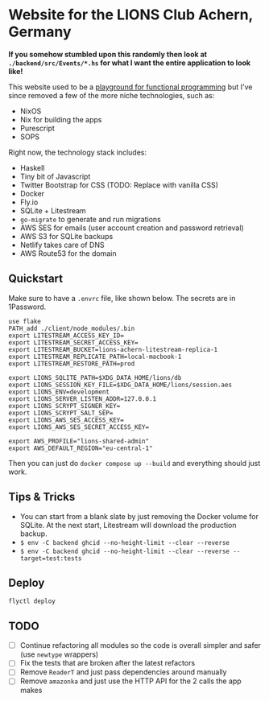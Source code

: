 # Website for the LIONS Club Achern, Germany

**If you somehow stumbled upon this randomly then look at `./backend/src/Events/*.hs` for what I want the entire application to look like!**

This website used to be a [playground for functional programming](https://www.fbrs.io/fp/) but I've since removed a few of the more niche technologies, such as:
* NixOS
* Nix for building the apps
* Purescript
* SOPS

Right now, the technology stack includes:
* Haskell
* Tiny bit of Javascript
* Twitter Bootstrap for CSS (TODO: Replace with vanilla CSS)
* Docker
* Fly.io
* SQLite + Litestream
* `go-migrate` to generate and run migrations
* AWS SES for emails (user account creation and password retrieval)
* AWS S3 for SQLite backups
* Netlify takes care of DNS
* AWS Route53 for the domain

## Quickstart

Make sure to have a `.envrc` file, like shown below. The secrets are in 1Password.

```text
use flake
PATH_add ./client/node_modules/.bin
export LITESTREAM_ACCESS_KEY_ID=
export LITESTREAM_SECRET_ACCESS_KEY=
export LITESTREAM_BUCKET=lions-achern-litestream-replica-1
export LITESTREAM_REPLICATE_PATH=local-macbook-1
export LITESTREAM_RESTORE_PATH=prod

export LIONS_SQLITE_PATH=$XDG_DATA_HOME/lions/db
export LIONS_SESSION_KEY_FILE=$XDG_DATA_HOME/lions/session.aes
export LIONS_ENV=development
export LIONS_SERVER_LISTEN_ADDR=127.0.0.1
export LIONS_SCRYPT_SIGNER_KEY=
export LIONS_SCRYPT_SALT_SEP=
export LIONS_AWS_SES_ACCESS_KEY=
export LIONS_AWS_SES_SECRET_ACCESS_KEY=

export AWS_PROFILE="lions-shared-admin"
export AWS_DEFAULT_REGION="eu-central-1"
```

Then you can just do `docker compose up --build` and everything should just work.

## Tips & Tricks

* You can start from a blank slate by just removing the Docker volume for SQLite. At the next start, Litestream will download the production backup.
* `$ env -C backend ghcid --no-height-limit --clear --reverse`
* `$ env -C backend ghcid --no-height-limit --clear --reverse --target=test:tests`

## Deploy

`flyctl deploy`

## TODO

- [ ] Continue refactoring all modules so the code is overall simpler and safer (use `newtype` wrappers)
- [ ] Fix the tests that are broken after the latest refactors
- [ ] Remove `ReaderT` and just pass dependencies around manually
- [ ] Remove `amazonka` and just use the HTTP API for the 2 calls the app makes